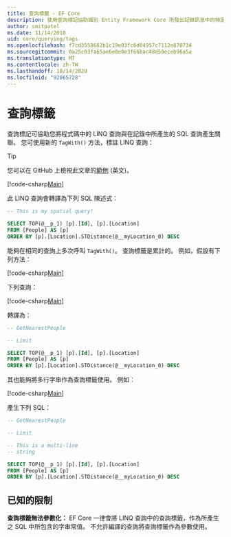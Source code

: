 ```yaml
---
title: 查詢標籤 - EF Core
description: 使用查詢標記協助識別 Entity Framework Core 所發出記錄訊息中的特定查詢
author: smitpatel
ms.date: 11/14/2018
uid: core/querying/tags
ms.openlocfilehash: f7cd3558682b1c19e03fc6d04957c7112e870734
ms.sourcegitcommit: 0a25c03fa65ae6e0e0e3f66bac48d59eceb96a5a
ms.translationtype: MT
ms.contentlocale: zh-TW
ms.lasthandoff: 10/14/2020
ms.locfileid: "92065728"
---
```

# <a name="query-tags"></a>查詢標籤

查詢標記可協助您將程式碼中的 LINQ 查詢與在記錄中所產生的 SQL 查詢產生關聯。
您可使用新的 `TagWith()` 方法，標註 LINQ 查詢：

> [!TIP]
> 您可以在 GitHub 上檢視此文章的[範例](https://github.com/dotnet/EntityFramework.Docs/tree/master/samples/core/Querying/Tags) \(英文\)。

[!code-csharp[Main](../../../samples/core/Querying/Tags/Program.cs#BasicQueryTag)]

此 LINQ 查詢會轉譯為下列 SQL 陳述式：

```sql
-- This is my spatial query!

SELECT TOP(@__p_1) [p].[Id], [p].[Location]
FROM [People] AS [p]
ORDER BY [p].[Location].STDistance(@__myLocation_0) DESC
```

能夠在相同的查詢上多次呼叫 `TagWith()`。
查詢標籤是累計的。
例如，假設有下列方法：

[!code-csharp[Main](../../../samples/core/Querying/Tags/Program.cs#QueryableMethods)]

下列查詢：

[!code-csharp[Main](../../../samples/core/Querying/Tags/Program.cs#ChainedQueryTags)]

轉譯為：

```sql
-- GetNearestPeople

-- Limit

SELECT TOP(@__p_1) [p].[Id], [p].[Location]
FROM [People] AS [p]
ORDER BY [p].[Location].STDistance(@__myLocation_0) DESC
```

其也能夠將多行字串作為查詢標籤使用。
例如︰

[!code-csharp[Main](../../../samples/core/Querying/Tags/Program.cs#MultilineQueryTag)]

產生下列 SQL：

```sql
-- GetNearestPeople

-- Limit

-- This is a multi-line
-- string

SELECT TOP(@__p_1) [p].[Id], [p].[Location]
FROM [People] AS [p]
ORDER BY [p].[Location].STDistance(@__myLocation_0) DESC
```

## <a name="known-limitations"></a>已知的限制

**查詢標籤無法參數化：** EF Core 一律會將 LINQ 查詢中的查詢標籤，作為所產生之 SQL 中所包含的字串常值。
不允許編譯的查詢將查詢標籤作為參數使用。
